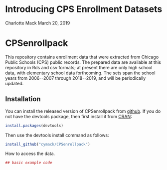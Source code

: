 Introducing CPS Enrollment Datasets
================
Charlotte Mack
March 20, 2019

<!-- README.md is generated from README.Rmd. Please edit that file -->
CPSenrollpack
=============

This repository contains enrollment data that were extracted from Chicago Public Schools (CPS) public records. The prepared data are available at this repository in Rds and csv formats; at present there are only high school data, with elementary school data forthcoming. The sets span the school years from 2006--2007 through 2018--2019, and will be periodically updated.

Installation
------------

You can install the released version of CPSenrollpack from [github](https://github.com/cymack/CPSenrollpack). If you do not have the devtools package, then first install it from [CRAN](https://cran.r-project.org/):

``` r
install.packages(devtools)
```

Then use the devtools install command as follows:

``` r
install_github("cymack/CPSenrollpack")
```

How to access the data.

``` r
## basic example code
```
